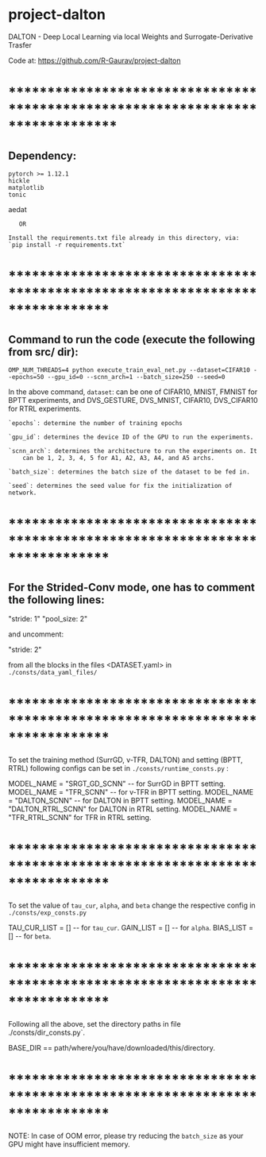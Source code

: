 # project-dalton

DALTON - Deep Local Learning via local Weights and Surrogate-Derivative Trasfer

Code at: https://github.com/R-Gaurav/project-dalton

# ******************************************************************************

## Dependency:

 	pytorch >= 1.12.1
 	hickle
 	matplotlib
 	tonic
  aedat

       OR

 	Install the requirements.txt file already in this directory, via:
 	`pip install -r requirements.txt`

# *****************************************************************************

## Command to run the code (execute the following from src/ dir):

 `OMP_NUM_THREADS=4 python execute_train_eval_net.py --dataset=CIFAR10 --epochs=50 --gpu_id=0 --scnn_arch=1 --batch_size=250 --seed=0`


 In the above command,
 	`dataset`: can be one of CIFAR10, MNIST, FMNIST for BPTT experiments,
       and DVS_GESTURE, DVS_MNIST, CIFAR10, DVS_CIFAR10 for RTRL experiments.

 	`epochs`: determine the number of training epochs

 	`gpu_id`: determines the device ID of the GPU to run the experiments.

 	`scnn_arch`: determines the architecture to run the experiments on. It
 	    can be 1, 2, 3, 4, 5 for A1, A2, A3, A4, and A5 archs.

	`batch_size`: determines the batch size of the dataset to be fed in.

 	`seed`: determines the seed value for fix the initialization of network.

# *****************************************************************************

## For the Strided-Conv mode, one has to comment the following lines:

 "stride: 1"
 "pool_size: 2"

 and uncomment:

 "stride: 2"

 from all the blocks in the files <DATASET.yaml> in `./consts/data_yaml_files/`

# *****************************************************************************

 To set the training method (SurrGD, v-TFR, DALTON) and setting (BPTT, RTRL)
 following configs can be set in `./consts/runtime_consts.py`	:

 MODEL_NAME = "SRGT_GD_SCNN" -- for SurrGD in BPTT setting.
 MODEL_NAME = "TFR_SCNN" -- for v-TFR in BPTT setting.
 MODEL_NAME = "DALTON_SCNN" -- for DALTON in BPTT setting.
 MODEL_NAME = "DALTON_RTRL_SCNN" for DALTON in RTRL setting.
 MODEL_NAME = "TFR_RTRL_SCNN" for TFR in RTRL setting.

# *****************************************************************************

 To set the value of `tau_cur`, `alpha`, and `beta` change the respective
 config in `./consts/exp_consts.py`

 TAU_CUR_LIST = [] -- for `tau_cur`.
 GAIN_LIST = [] -- for `alpha`.
 BIAS_LIST = [] -- for `beta`.

# *****************************************************************************

 Following all the above, set the directory paths in file
./consts/dir_consts.py`.

 BASE_DIR == path/where/you/have/downloaded/this/directory.

# *****************************************************************************

 NOTE: In case of OOM error, please try reducing the `batch_size` as your GPU
 might have insufficient memory.
